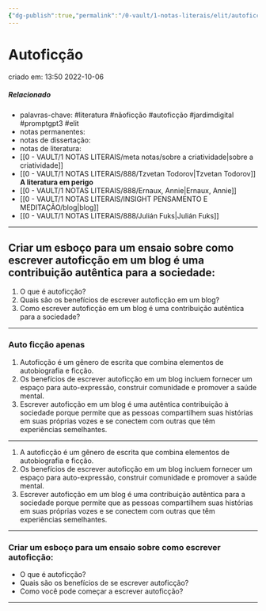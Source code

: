 ```yaml
---
{"dg-publish":true,"permalink":"/0-vault/1-notas-literais/elit/autoficcao/","tags":["literatura","nãoficção","autoficção","jardimdigital","promptgpt3","elit"],"dgHomeLink":true,"dgShowLocalGraph":true,"dgShowFileTree":true,"dgEnableSearch":true}
---
```


# Autoficção
criado em: 13:50 2022-10-06

##### Relacionado
- palavras-chave: #literatura #nãoficção #autoficção #jardimdigital #promptgpt3 #elit
- notas permanentes: 
- notas de dissertação:
- notas de literatura: 
- [[0 - VAULT/1 NOTAS LITERAIS/meta notas/sobre a criatividade\|sobre a criatividade]]
- [[0 - VAULT/1 NOTAS LITERAIS/888/Tzvetan Todorov\|Tzvetan Todorov]] **A literatura em perigo**
- [[0 - VAULT/1 NOTAS LITERAIS/888/Ernaux, Annie\|Ernaux, Annie]]
- [[0 - VAULT/1 NOTAS LITERAIS/INSIGHT PENSAMENTO E MEDITAÇÃO/blog\|blog]]
- [[0 - VAULT/1 NOTAS LITERAIS/888/Julián Fuks\|Julián Fuks]]
---
## Criar um esboço para um ensaio sobre como escrever autoficção em um blog é uma contribuição autêntica para a sociedade: 

1. O que é autoficção? 
2. Quais são os benefícios de escrever autoficção em um blog? 
3. Como escrever autoficção em um blog é uma contribuição autêntica para a sociedade? 
---
### Auto ficção apenas
1. Autoficção é um gênero de escrita que combina elementos de autobiografia e ficção. 
2. Os benefícios de escrever autoficção em um blog incluem fornecer um espaço para auto-expressão, construir comunidade e promover a saúde mental. 
3. Escrever autoficção em um blog é uma autêntica contribuição à sociedade porque permite que as pessoas compartilhem suas histórias em suas próprias vozes e se conectem com outras que têm experiências semelhantes.

---

1. A autoficção é um gênero de escrita que combina elementos de autobiografia e ficção.
2. Os benefícios de escrever autoficção em um blog incluem fornecer um espaço para auto-expressão, construir comunidade e promover a saúde mental.
3. Escrever autoficção em um blog é uma contribuição autêntica para a sociedade porque permite que as pessoas compartilhem suas histórias em suas próprias vozes e se conectem com outras que têm experiências semelhantes.

---
### Criar um esboço para um ensaio sobre como escrever autoficção: 
* O que é autoficção? 
* Quais são os benefícios de se escrever autoficção? 
* Como você pode começar a escrever autoficção?

---



